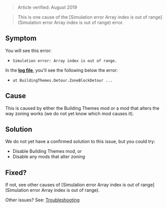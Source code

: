 > Article verified: August 2019

> This is one cause of the [Simulation error Array index is out of range](Simulation error Array index is out of range) error.

## Symptom

You will see this error:

* `Simulation error: Array index is out of range.`

In the [**log file**](Share-your-Cities-Skylines-log-file.), you'll see the following below the error:

* `at BuildingThemes.Detour.ZoneBlockDetour ...`

## Cause

This is caused by either the Building Themes mod or a mod that alters the way zoning works (we do not yet know which mod causes it).

## Solution

We do not yet have a confirmed solution to this issue, but you could try:

* Disable Building Themes mod, or
* Disable any mods that alter zoning

## Fixed?

If not, see other causes of [Simulation error Array index is out of range](Simulation error Array index is out of range).

Other issues? See: [Troubleshooting](Troubleshooting)